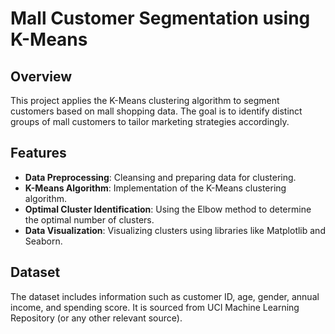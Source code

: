 # Mall Customer Segmentation using K-Means

## Overview
This project applies the K-Means clustering algorithm to segment customers based on mall shopping data. The goal is to identify distinct groups of mall customers to tailor marketing strategies accordingly.

## Features
- **Data Preprocessing**: Cleansing and preparing data for clustering.
- **K-Means Algorithm**: Implementation of the K-Means clustering algorithm.
- **Optimal Cluster Identification**: Using the Elbow method to determine the optimal number of clusters.
- **Data Visualization**: Visualizing clusters using libraries like Matplotlib and Seaborn.

## Dataset
The dataset includes information such as customer ID, age, gender, annual income, and spending score. It is sourced from UCI Machine Learning Repository (or any other relevant source).
